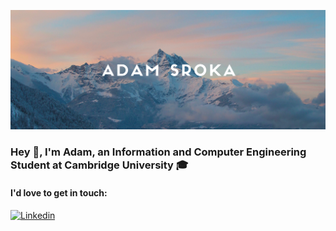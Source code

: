 [![Title Photo](https://raw.githubusercontent.com/adam-sroka/adam-sroka/master/img/header.png)](http://adamsroka.io/)

### Hey 👋, I'm Adam, an Information and Computer Engineering Student at Cambridge University 🎓

#### I'd love to get in touch:

[![Linkedin](https://img.shields.io/badge/-LinkedIn-blue?style=flat&logo=Linkedin&logoColor=white)](https://www.linkedin.com/in/adam-sroka/)
